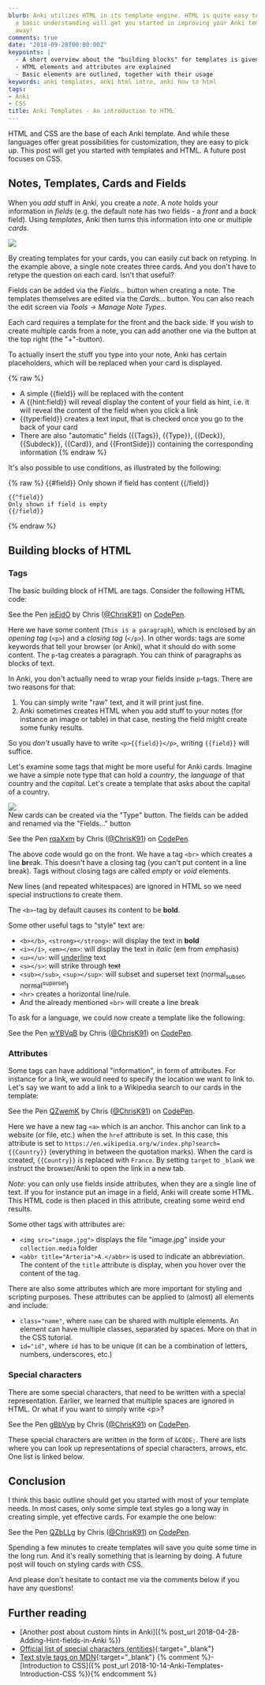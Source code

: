 ```yaml
---
blurb: Anki utilizes HTML in its template engine. HTML is quite easy to pick up, and
  a basic understanding will get you started in improving your Anki templates right
  away!
comments: true
date: "2018-09-28T00:00:00Z"
keypoints: |
  - A short overview about the "building blocks" for templates is given
  - HTML elements and attributes are explained
  - Basic elements are outlined, together with their usage
keywords: anki templates, anki html intro, anki how to html
tags:
- Anki
- CSS
title: Anki Templates - An introduction to HTML
---
```


HTML and CSS are the base of each Anki template. And while these languages offer great possibilities for customization, they are easy to pick up. This post will get you started with templates and HTML. A future post focuses on CSS.

## Notes, Templates, Cards and Fields

When you *add* stuff in Anki, you create a _note_. A _note_ holds your information in _fields_ (e.g. the default note has two fields - a _front_ and a _back_ field). Using _templates_, Anki then turns this information into one or multiple _cards_.

<div class="grid-x align-center text-center">
    <div class="cell large-10">
        <div class="card">
            <img src="/images/anki_html/chart1.png">
        </div>
    </div>
</div>

By creating templates for your cards, you can easily cut back on retyping. In the example above, a single note creates three cards. And you don't have to retype the question on each card. Isn't that useful?

Fields can be added via the *Fields...* button when creating a note. The templates themselves are edited via the *Cards...* button. You can also reach the edit screen via *Tools &rarr; Manage Note Types*.

Each card requires a template for the front and the back side. If you wish to create multiple cards from a note, you can add another one via the button at the top right (the "+"-button).

To actually insert the stuff you type into your note, Anki has certain placeholders, which will be replaced when your card is displayed.

{% raw %}
- A simple {{field}} will be replaced with the content
- A {{hint:field}} will reveal display the content of your field as hint, i.e. it will reveal the content of the field when you click a link
- {{type:field}} creates a text input, that is checked once you go to the back of your card
- There are also "automatic" fields ({{Tags}}, {{Type}}, {{Deck}}, {{Subdeck}}, {{Card}}, and {{FrontSide}}) containing the corresponding information
{% endraw %}

It's also possible to use conditions, as illustrated by the following:

{% raw %}
    {{#field}}
    Only shown if field has content
    {{/field}}

    {{^field}}
    Only shown if field is empty
    {{/field}}
{% endraw %}

## Building blocks of HTML

### Tags
The basic building block of HTML are tags. Consider the following HTML code:

<p data-height="125" data-theme-id="light" data-slug-hash="jeEjdO" data-default-tab="html,result" data-user="ChrisK91" data-pen-title="jeEjdO" class="codepen">See the Pen <a href="https://codepen.io/ChrisK91/pen/jeEjdO/">jeEjdO</a> by Chris (<a href="https://codepen.io/ChrisK91">@ChrisK91</a>) on <a href="https://codepen.io">CodePen</a>.</p>
<script async src="https://static.codepen.io/assets/embed/ei.js"></script>

Here we have some content (```This is a paragraph```), which is enclosed by an *opening tag* (```<p>```) and a *closing tag* (```</p>```). In other words: tags are some keywords that tell your browser (or Anki), what it should do with some content. The ```p```-tag creates a paragraph. You can think of paragraphs as blocks of text.

In Anki, you don't actually need to wrap your fields inside ```p```-tags. There are two reasons for that:

1. You can simply write "raw" text, and it will print just fine.
2. Anki sometimes creates HTML when you add stuff to your notes (for instance an image or table) in that case, nesting the field might create some funky results.

So you _don't_ usually have to write ```<p>{{field}}</p>```, writing ```{{field}}``` will suffice.

Let's examine some tags that might be more useful for Anki cards. Imagine we have a simple note type that can hold a *country*, the *language* of that country and the *capital*. Let's create a template that asks about the capital of a country.

<div class="grid-x align-center text-center">
    <div class="cell large-8">
        <div class="card">
            <img src="/images/anki_html/country_card.png">
            <div class="sub card-section">New cards can be created via the "Type" button. The fields can be added and renamed via the "Fields..." button</div>
        </div>
    </div>
</div>

<p data-height="125" data-theme-id="light" data-slug-hash="rqaXxm" data-default-tab="html,result" data-user="ChrisK91" data-pen-title="rqaXxm" class="codepen">See the Pen <a href="https://codepen.io/ChrisK91/pen/rqaXxm/">rqaXxm</a> by Chris (<a href="https://codepen.io/ChrisK91">@ChrisK91</a>) on <a href="https://codepen.io">CodePen</a>.</p>
<script async src="https://static.codepen.io/assets/embed/ei.js"></script>

The above code would go on the front. We have a tag ```<br>``` which creates a line **br**eak. This doesn't have a closing tag (you can't put content in a line break). Tags without closing tags are called *empty* or *void* elements.

New lines (and repeated whitespaces) are ignored in HTML so we need special instructions to create them.

The ```<b>```-tag by default causes its content to be **bold**.

Some other useful tags to "style" text are:

- ```<b></b>```, ```<strong></strong>```: will display the text in **bold**
- ```<i></i>```, ```<em></em>```: will display the text in *italic* (em from *em*phasis)
- ```<u></u>```: will <u>underline</u> text
- ```<s></s>```: will strike through <s>text</s>
- ```<sub></sub>```, ```<sup></sup>```: will subset and superset text (normal<sub>subset</sub>, normal<sup>superset</sup>)
- ```<hr>``` creates a horizontal line/rule.
- And the already mentioned ```<br>``` will create a line break

To ask for a language, we could now create a template like the following:

<p data-height="125" data-theme-id="light" data-slug-hash="wYBVqB" data-default-tab="html,result" data-user="ChrisK91" data-pen-title="wYBVqB" class="codepen">See the Pen <a href="https://codepen.io/ChrisK91/pen/wYBVqB/">wYBVqB</a> by Chris (<a href="https://codepen.io/ChrisK91">@ChrisK91</a>) on <a href="https://codepen.io">CodePen</a>.</p>
<script async src="https://static.codepen.io/assets/embed/ei.js"></script>

### Attributes

Some tags can have additional "information", in form of attributes. For instance for a link, we would need to specify the location we want to link to. Let's say we want to add a link to a Wikipedia search to our cards in the template:

<p data-height="244" data-theme-id="light" data-slug-hash="QZwemK" data-default-tab="html,result" data-user="ChrisK91" data-pen-title="QZwemK" class="codepen">See the Pen <a href="https://codepen.io/ChrisK91/pen/QZwemK/">QZwemK</a> by Chris (<a href="https://codepen.io/ChrisK91">@ChrisK91</a>) on <a href="https://codepen.io">CodePen</a>.</p>
<script async src="https://static.codepen.io/assets/embed/ei.js"></script>

Here we have a new tag ```<a>``` which is an anchor. This anchor can link to a website (or file, etc.) when the ```href``` attribute is set. In this case, this attribute is set to ```https://en.wikipedia.org/w/index.php?search={{Country}}``` (everything in between the quotation marks). When the card is created, ```{{Country}}``` is replaced with ```France```. By setting ```target``` to ```_blank``` we instruct the browser/Anki to open the link in a new tab.

*Note:* you can only use fields inside attributes, when they are a single line of text. If you for instance put an image in a field, Anki will create some HTML. This HTML code is then placed in this attribute, creating some weird end results.

Some other tags with attributes are:

- ```<img src="image.jpg">``` displays the file "image.jpg" inside your ```collection.media``` folder
- ```<abbr title="Arteria">A.</abbr>``` is used to indicate an abbreviation. The content of the ```title``` attribute is display, when you hover over the content of the tag.

There are also some attributes which are more important for styling and scripting purposes. These attributes can be applied to (almost) all elements and include:

- ```class="name"```, where ```name``` can be shared with multiple elements. An element can have multiple classes, separated by spaces. More on that in the CSS tutorial.
- ```id="id"```, where ```id``` has to be unique (it can be a combination of letters, numbers, underscores, etc.)

### Special characters

There are some special characters, that need to be written with a special representation. Earlier, we learned that multiple spaces are ignored in HTML. Or what if you want to simply write &lt;p&gt;?

<p data-height="145" data-theme-id="light" data-slug-hash="gBbVyp" data-default-tab="html,result" data-user="ChrisK91" data-pen-title="gBbVyp" class="codepen">See the Pen <a href="https://codepen.io/ChrisK91/pen/gBbVyp/">gBbVyp</a> by Chris (<a href="https://codepen.io/ChrisK91">@ChrisK91</a>) on <a href="https://codepen.io">CodePen</a>.</p>
<script async src="https://static.codepen.io/assets/embed/ei.js"></script>

These special characters are written in the form of ```&CODE;```. There are lists where you can look up representations of special characters, arrows, etc. One list is linked below.

## Conclusion

I think this basic outline should get you started with most of your template needs. In most cases, only some simple text styles go a long way in creating simple, yet effective cards. For example the one below:

<p data-height="273" data-theme-id="light" data-slug-hash="QZbLLg" data-default-tab="html,result" data-user="ChrisK91" data-pen-title="QZbLLg" class="codepen">See the Pen <a href="https://codepen.io/ChrisK91/pen/QZbLLg/">QZbLLg</a> by Chris (<a href="https://codepen.io/ChrisK91">@ChrisK91</a>) on <a href="https://codepen.io">CodePen</a>.</p>
<script async src="https://static.codepen.io/assets/embed/ei.js"></script>

Spending a few minutes to create templates will save you quite some time in the long run. And it's really something that is learning by doing. A future post will touch on styling cards with CSS.

And please don't hesitate to contact me via the comments below if you have any questions!

## Further reading
- [Another post about custom hints in Anki]({% post_url 2018-04-28-Adding-Hint-fields-in-Anki %})
- [Official list of special characters (entities)](https://dev.w3.org/html5/html-author/charref){:target="_blank"}
- [Text style tags on MDN](https://developer.mozilla.org/en-US/docs/Web/HTML/Element#Inline_text_semantics){:target="_blank"}
{% comment %}- [Introduction to CSS]({% post_url 2018-10-14-Anki-Templates-Introduction-CSS %}){% endcomment %}